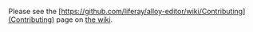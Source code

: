 Please see the [https://github.com/liferay/alloy-editor/wiki/Contributing](Contributing) page on [the wiki](https://github.com/liferay/alloy-editor/wiki).
